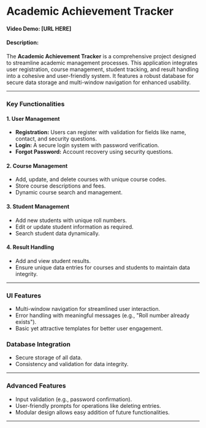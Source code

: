# Academic Achievement Tracker  
#### Video Demo: [URL HERE]  
#### Description:  

The **Academic Achievement Tracker** is a comprehensive project designed to streamline academic management processes. This application integrates user registration, course management, student tracking, and result handling into a cohesive and user-friendly system. It features a robust database for secure data storage and multi-window navigation for enhanced usability.  

---

### **Key Functionalities**  

#### **1. User Management**  
- **Registration:** Users can register with validation for fields like name, contact, and security questions.  
- **Login:** A secure login system with password verification.  
- **Forgot Password:** Account recovery using security questions.  

#### **2. Course Management**  
- Add, update, and delete courses with unique course codes.  
- Store course descriptions and fees.  
- Dynamic course search and management.  

#### **3. Student Management**  
- Add new students with unique roll numbers.  
- Edit or update student information as required.  
- Search student data dynamically.  

#### **4. Result Handling**  
- Add and view student results.  
- Ensure unique data entries for courses and students to maintain data integrity.  

---

### **UI Features**  
- Multi-window navigation for streamlined user interaction.  
- Error handling with meaningful messages (e.g., "Roll number already exists").  
- Basic yet attractive templates for better user engagement.  

### **Database Integration**  
- Secure storage of all data.  
- Consistency and validation for data integrity.  

---

### **Advanced Features**  
- Input validation (e.g., password confirmation).  
- User-friendly prompts for operations like deleting entries.  
- Modular design allows easy addition of future functionalities.  

---